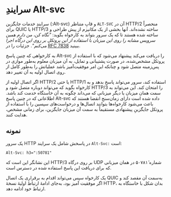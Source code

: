 # سرایندِ Alt-svc

سرایندِ خدمات جایگزین (:Alt-svc) و قابِ متناظر `ALT-SVC` آن در HTTP/2 منحصراً
برای QUIC یا HTTP/3 ساخته نشده‌اند. آنها بخشی از یک مکانیزم از پیش طراحی و
ساخته شده هستند تا که یک سرور بتواند به کارخواه بگوید: *"نگاه کن، من دارم همین
سرویس مشابه را روی این میزبان با استفاده از این پروتکل بر روی این درگاه اجرا
می‌کنم"*. جزئیات را در [RFC 7838](https://tools.ietf.org/html/rfc7838)
ببینید.

به کارخواهی که چنین پاسخ Alt-svc را دریافت می‌کند پیشنهاد می‌شود که
با استفاده از پروتکل مشخص‌شده، در صورت پشتیبانی و تمایل، به آن میزبان معلوم
به‌طور موازی در پس‌زمینه متصل شود و چنانکه این امر موفقیت‌آمیز
باشد عملیاتش را به‌طور کامل از روی اتصال اولیه به آن تغییر دهد.

اگر اتصال اولیه از HTTP/2 یا حتی HTTP/1 استفاده کند، سرور می‌تواند پاسخ
بدهد و به کارخواه بگوید که می‌تواند دوباره متصل شود و HTTP/3 را امتحان کند.
این می‌تواند به سمت همان میزبان یا دیگر میزبانی که می‌داند چگونه به آن
خاستگاه خدمت کند باشد. اطلاعاتی که در چنین پاسخ Alt-svc داده شده است دارای
زمان‌سنجِ انقضا هستند که باعث می‌شود کارخواه‌ها بتوانند
اتصال‌ها و درخواست‌های سپسین را با استفاده از پروتکل جایگزینِ پیشنهادی
مستقیماً به سمت آن میزبان جایگزین، برای زمانی مشخص، هدایت کنند.

## نمونه

یک سرور HTTP در پاسخش شامل یک سرایند `Alt-Svc:` است:

    Alt-Svc: h3=":50781"

این نشانگر این است که HTTP/3 بر روی درگاه UDP شماره ٔ۵۰۷۸۱ در همان میزبانی که
برای دریافت این پاسخ استفاده شده در دسترس است.

یک کارخواه سپس می‌تواند اقدام به برقراری یک اتصال QUIC به‌سمت آن مقصد
کند و اگر موفقیت آمیز بود، به‌جای ادامهٔ ارتباط اولیهٔ نسخهٔ HTTP، بدان شکل
با خاستگاه به ارتباط خود ادامه دهد.
